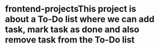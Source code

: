 # frontend-projectsThis project is about a To-Do list where we can add task, mark task as done and also remove task from the To-Do list
